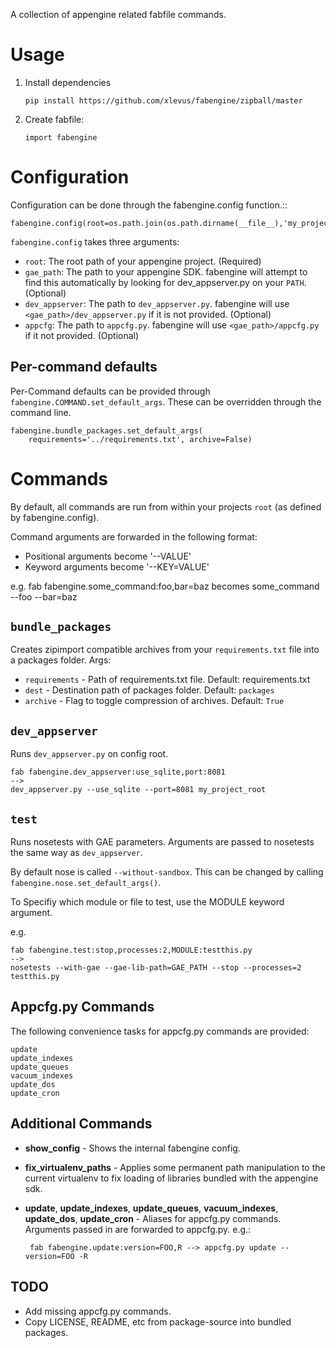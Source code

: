 A collection of appengine related fabfile commands.

Usage
=====

 1. Install dependencies

        pip install https://github.com/xlevus/fabengine/zipball/master

 2. Create fabfile:

        import fabengine

Configuration
=============

Configuration can be done through the fabengine.config function.::

    fabengine.config(root=os.path.join(os.path.dirname(__file__),'my_project'))

`fabengine.config` takes three arguments:

  - `root`: The root path of your appengine project. (Required)
  - `gae_path`: The path to your appengine SDK. fabengine will attempt to find this
    automatically by looking for dev_appserver.py on your `PATH`. (Optional)
  - `dev_appserver`: The path to `dev_appserver.py`. fabengine will use 
    `<gae_path>/dev_appserver.py` if it is not provided. (Optional)
  - `appcfg`: The path to `appcfg.py`. fabengine will use `<gae_path>/appcfg.py` if it not
    provided. (Optional)


Per-command defaults
--------------------
Per-Command defaults can be provided through `fabengine.COMMAND.set_default_args`. These can be 
overridden through the command line.

    fabengine.bundle_packages.set_default_args(
        requirements='../requirements.txt', archive=False)



Commands
========

By default, all commands are run from within your projects `root` (as defined by fabengine.config).

Command arguments are forwarded in the following format:
 * Positional arguments become '--VALUE'
 * Keyword arguments become '--KEY=VALUE'

e.g.
    fab fabengine.some_command:foo,bar=baz
becomes
    some_command --foo --bar=baz


`bundle_packages`
-----------------
Creates zipimport compatible archives from your `requirements.txt` file into a packages folder.
Args:

 * `requirements` - Path of requirements.txt file. Default: requirements.txt
 * `dest` - Destination path of packages folder. Default: `packages`
 * `archive` - Flag to toggle compression of archives. Default: `True`


`dev_appserver`
---------------
Runs `dev_appserver.py` on config root.

    fab fabengine.dev_appserver:use_sqlite,port:8081 
    --> 
    dev_appserver.py --use_sqlite --port=8081 my_project_root


`test`
------
Runs nosetests with GAE parameters. Arguments are passed to nosetests the same way as `dev_appserver`.

By default nose is called `--without-sandbox`. This can be changed by calling `fabengine.nose.set_default_args()`.

To Specifiy which module or file to test, use the MODULE keyword argument.

e.g.

    fab fabengine.test:stop,processes:2,MODULE:testthis.py
    -->
    nosetests --with-gae --gae-lib-path=GAE_PATH --stop --processes=2 testthis.py


Appcfg.py Commands
------------------
The following convenience tasks for appcfg.py commands are provided:

    update
    update_indexes
    update_queues
    vacuum_indexes
    update_dos
    update_cron


Additional Commands
-------------------

 * **show_config** - Shows the internal fabengine config.

 * **fix_virtualenv_paths** - Applies some permanent path manipulation to the current virtualenv
   to fix loading of libraries bundled with the appengine sdk.

 * **update**, **update_indexes**, **update_queues**, **vacuum_indexes**, **update_dos**, 
   **update_cron** - Aliases for appcfg.py commands. Arguments passed in are forwarded to appcfg.py.
   e.g.:

        fab fabengine.update:version=FOO,R --> appcfg.py update --version=FOO -R

TODO
----

 * Add missing appcfg.py commands.
 * Copy LICENSE, README, etc from package-source into bundled packages.

